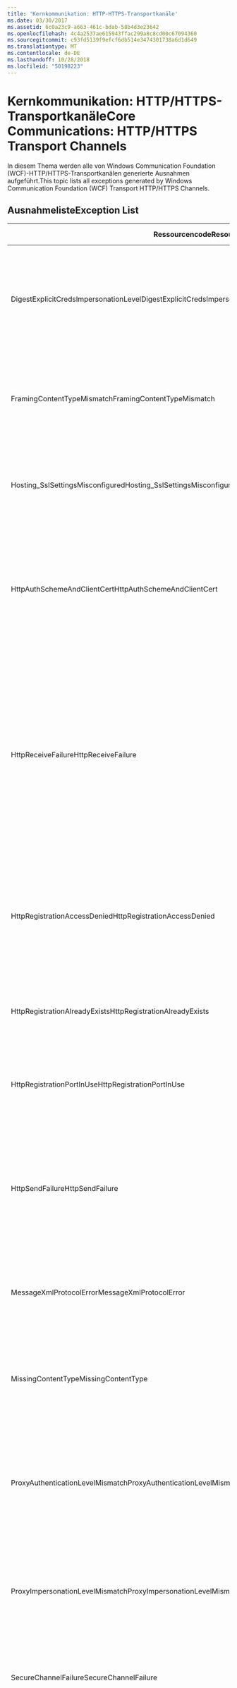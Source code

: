 ```yaml
---
title: 'Kernkommunikation: HTTP-HTTPS-Transportkanäle'
ms.date: 03/30/2017
ms.assetid: 6c0a23c9-a663-461c-bdab-58b4d3e23642
ms.openlocfilehash: 4c4a2537ae615943ffac299a8c8cd00c67094360
ms.sourcegitcommit: c93fd5139f9efcf6db514e3474301738a6d1d649
ms.translationtype: MT
ms.contentlocale: de-DE
ms.lasthandoff: 10/28/2018
ms.locfileid: "50198223"
---
```

# <a name="core-communications-httphttps-transport-channels"></a><span data-ttu-id="0ad23-102">Kernkommunikation: HTTP/HTTPS-Transportkanäle</span><span class="sxs-lookup"><span data-stu-id="0ad23-102">Core Communications: HTTP/HTTPS Transport Channels</span></span>
<span data-ttu-id="0ad23-103">In diesem Thema werden alle von Windows Communication Foundation (WCF)-HTTP/HTTPS-Transportkanälen generierte Ausnahmen aufgeführt.</span><span class="sxs-lookup"><span data-stu-id="0ad23-103">This topic lists all exceptions generated by Windows Communication Foundation (WCF) Transport HTTP/HTTPS Channels.</span></span>  
  
## <a name="exception-list"></a><span data-ttu-id="0ad23-104">Ausnahmeliste</span><span class="sxs-lookup"><span data-stu-id="0ad23-104">Exception List</span></span>  
  
|<span data-ttu-id="0ad23-105">Ressourcencode</span><span class="sxs-lookup"><span data-stu-id="0ad23-105">Resource Code</span></span>|<span data-ttu-id="0ad23-106">Ressourcenzeichenfolge</span><span class="sxs-lookup"><span data-stu-id="0ad23-106">Resource String</span></span>|  
|-------------------|---------------------|  
|<span data-ttu-id="0ad23-107">DigestExplicitCredsImpersonationLevel</span><span class="sxs-lookup"><span data-stu-id="0ad23-107">DigestExplicitCredsImpersonationLevel</span></span>|<span data-ttu-id="0ad23-108">Die angegebene Identitätswechselebene wurde angegeben.</span><span class="sxs-lookup"><span data-stu-id="0ad23-108">The specified impersonation level was specified.</span></span> <span data-ttu-id="0ad23-109">Die HTTP-Digestauthentifizierung kann Identitätswechselebenen jedoch nur in Kombination mit expliziten Anmeldeinformationen unterstützen.</span><span class="sxs-lookup"><span data-stu-id="0ad23-109">HTTP Digest authentication only supports the 'Impersonation' level when used with an explicit credential.</span></span>|  
|<span data-ttu-id="0ad23-110">FramingContentTypeMismatch</span><span class="sxs-lookup"><span data-stu-id="0ad23-110">FramingContentTypeMismatch</span></span>|<span data-ttu-id="0ad23-111">Der angegebene Inhaltstyp wurde vom angegebenen Dienst nicht unterstützt.</span><span class="sxs-lookup"><span data-stu-id="0ad23-111">The specified content type was not supported by the specified service.</span></span> <span data-ttu-id="0ad23-112">Möglicherweise besteht keine Übereinstimmung zwischen Client- und Dienstbindung.</span><span class="sxs-lookup"><span data-stu-id="0ad23-112">The client and service bindings may be mismatched.</span></span>|  
|<span data-ttu-id="0ad23-113">Hosting_SslSettingsMisconfigured</span><span class="sxs-lookup"><span data-stu-id="0ad23-113">Hosting_SslSettingsMisconfigured</span></span>|<span data-ttu-id="0ad23-114">Die Secure Sockets Layer-Einstellungen für den angegebenen Dienst stimmen nicht mit den Einstellungen der Internet Information Services überein.</span><span class="sxs-lookup"><span data-stu-id="0ad23-114">The Secure Sockets Layer settings for the specified service do not match those of the Internet Information Services.</span></span>|  
|<span data-ttu-id="0ad23-115">HttpAuthSchemeAndClientCert</span><span class="sxs-lookup"><span data-stu-id="0ad23-115">HttpAuthSchemeAndClientCert</span></span>|<span data-ttu-id="0ad23-116">Die Konfiguration der HTTPS-Listenerfactory erfordert ein Clientzertifikat und das angegebene Authentifizierungsschema.</span><span class="sxs-lookup"><span data-stu-id="0ad23-116">The HTTPS listener factory was configured to require a client certificate and the specified authentication scheme.</span></span> <span data-ttu-id="0ad23-117">Es kann jedoch immer nur jeweils eine Form der Clientauthentifizierung erforderlich sein.</span><span class="sxs-lookup"><span data-stu-id="0ad23-117">However, only one form of client authentication can be required at one time.</span></span>|  
|<span data-ttu-id="0ad23-118">HttpReceiveFailure</span><span class="sxs-lookup"><span data-stu-id="0ad23-118">HttpReceiveFailure</span></span>|<span data-ttu-id="0ad23-119">Fehler beim Empfangen der HTTP-Antwort für das angegebene Element.</span><span class="sxs-lookup"><span data-stu-id="0ad23-119">An error occurred while receiving the HTTP response to the specified.</span></span> <span data-ttu-id="0ad23-120">Möglicherweise verwendet die Dienstendpunktbindung kein HTTP-Protokoll.</span><span class="sxs-lookup"><span data-stu-id="0ad23-120">The service endpoint binding may not be using the HTTP protocol.</span></span> <span data-ttu-id="0ad23-121">Eine andere mögliche Ursache ist, dass der HTTP-Anforderungskontext vom Server abgebrochen wird (vermutlich auf das Herunterfahren eines Diensts zurückzuführen).</span><span class="sxs-lookup"><span data-stu-id="0ad23-121">Another possibility is that an HTTP request context was terminated by the server because of a service shutting down.</span></span> <span data-ttu-id="0ad23-122">Weitere Informationen finden Sie in den Serverprotokollen.</span><span class="sxs-lookup"><span data-stu-id="0ad23-122">See the server logs for more details.</span></span>|  
|<span data-ttu-id="0ad23-123">HttpRegistrationAccessDenied</span><span class="sxs-lookup"><span data-stu-id="0ad23-123">HttpRegistrationAccessDenied</span></span>|<span data-ttu-id="0ad23-124">HTTP kann die angegebene URL nicht registrieren.</span><span class="sxs-lookup"><span data-stu-id="0ad23-124">HTTP cannot register the specified URL.</span></span> <span data-ttu-id="0ad23-125">Der Prozess verfügt nicht über Zugriffsrechte für diesen Namespace (finden Sie unter [Namespace-Reservierungen und Registrierungen Routing](/windows/desktop/http/namespace-reservations-registrations-and-routing) Einzelheiten).</span><span class="sxs-lookup"><span data-stu-id="0ad23-125">Your process does not have access rights to this namespace (see [Namespace Reservations, Registrations, and Routing](/windows/desktop/http/namespace-reservations-registrations-and-routing) for details).</span></span>|  
|<span data-ttu-id="0ad23-126">HttpRegistrationAlreadyExists</span><span class="sxs-lookup"><span data-stu-id="0ad23-126">HttpRegistrationAlreadyExists</span></span>|<span data-ttu-id="0ad23-127">HTTP kann die angegebene URL nicht registrieren.</span><span class="sxs-lookup"><span data-stu-id="0ad23-127">HTTP cannot register the specified URL.</span></span> <span data-ttu-id="0ad23-128">Diese URL wurde bereits von einer anderen Anwendung mit HTTP.SYS registriert.</span><span class="sxs-lookup"><span data-stu-id="0ad23-128">Another application already registered this URL with HTTP.SYS.</span></span>|  
|<span data-ttu-id="0ad23-129">HttpRegistrationPortInUse</span><span class="sxs-lookup"><span data-stu-id="0ad23-129">HttpRegistrationPortInUse</span></span>|<span data-ttu-id="0ad23-130">HTTP kann die angegebene URL nicht registrieren, da der angegebene TCP-Anschluss von einer anderen Anwendung verwendet wird.</span><span class="sxs-lookup"><span data-stu-id="0ad23-130">HTTP cannot register the specified URL because the specified TCP port is being used by another application.</span></span>|  
|<span data-ttu-id="0ad23-131">HttpSendFailure</span><span class="sxs-lookup"><span data-stu-id="0ad23-131">HttpSendFailure</span></span>|<span data-ttu-id="0ad23-132">Fehler beim Erstellen der HTTP-Anforderung für das angegebene Element.</span><span class="sxs-lookup"><span data-stu-id="0ad23-132">An error occurred while making the HTTP request to the specified.</span></span> <span data-ttu-id="0ad23-133">Vergewissern Sie sich, dass es sich nicht um eine fehlende Übereinstimmung bei der Sicherheitsbindung handelt.</span><span class="sxs-lookup"><span data-stu-id="0ad23-133">Ensure that the cause is not a security binding mismatch.</span></span> <span data-ttu-id="0ad23-134">Überprüfen Sie ferner, dass der Dienst nicht für Secure Sockets Layer konfiguriert ist.</span><span class="sxs-lookup"><span data-stu-id="0ad23-134">Also ensure that the service is not configured for Secure Sockets Layer.</span></span>|  
|<span data-ttu-id="0ad23-135">MessageXmlProtocolError</span><span class="sxs-lookup"><span data-stu-id="0ad23-135">MessageXmlProtocolError</span></span>|<span data-ttu-id="0ad23-136">Problem mit dem XML, das vom Netzwerk empfangen wurde.</span><span class="sxs-lookup"><span data-stu-id="0ad23-136">A problem occurred with the XML that was received from the network.</span></span> <span data-ttu-id="0ad23-137">Weitere Informationen finden Sie in der inneren Ausnahme.</span><span class="sxs-lookup"><span data-stu-id="0ad23-137">See the inner exception for more details.</span></span>|  
|<span data-ttu-id="0ad23-138">MissingContentType</span><span class="sxs-lookup"><span data-stu-id="0ad23-138">MissingContentType</span></span>|<span data-ttu-id="0ad23-139">Der Empfänger hat einen Fehler zurückgegeben, der anzeigt, dass der Inhaltstyp in der Anforderung an das angegebene Element fehlte.</span><span class="sxs-lookup"><span data-stu-id="0ad23-139">The receiver returned an error that indicates that the content type was missing on the request to the specified.</span></span> <span data-ttu-id="0ad23-140">Weitere Informationen finden Sie in der inneren Ausnahme.</span><span class="sxs-lookup"><span data-stu-id="0ad23-140">See the inner exception for more information.</span></span>|  
|<span data-ttu-id="0ad23-141">ProxyAuthenticationLevelMismatch</span><span class="sxs-lookup"><span data-stu-id="0ad23-141">ProxyAuthenticationLevelMismatch</span></span>|<span data-ttu-id="0ad23-142">In den Anmeldeinformationen für die HTTP-Proxyauthentifizierung ist eine gegenseitige Authentifizierungsanforderung angegeben, die strenger ist als die Anforderung für die Zielserverauthentifizierung.</span><span class="sxs-lookup"><span data-stu-id="0ad23-142">The HTTP proxy authentication credential specified a mutual authentication requirement that is stricter than the requirement for the target server authentication.</span></span>|  
|<span data-ttu-id="0ad23-143">ProxyImpersonationLevelMismatch</span><span class="sxs-lookup"><span data-stu-id="0ad23-143">ProxyImpersonationLevelMismatch</span></span>|<span data-ttu-id="0ad23-144">In den Anmeldeinformationen für die HTTP-Proxyauthentifizierung ist eine Identitätswechseleinschränkung angegeben, die strenger ist als die Einschränkung für die Zielserverauthentifizierung.</span><span class="sxs-lookup"><span data-stu-id="0ad23-144">The HTTP proxy authentication credential specified an impersonation level restriction that is stricter than the restriction for the target server authentication.</span></span>|  
|<span data-ttu-id="0ad23-145">SecureChannelFailure</span><span class="sxs-lookup"><span data-stu-id="0ad23-145">SecureChannelFailure</span></span>|<span data-ttu-id="0ad23-146">Es konnte kein sicherer Kanal für SSL/TLS mit der angegebenen Stelle eingerichtet werden.</span><span class="sxs-lookup"><span data-stu-id="0ad23-146">A secure channel cannot be established for Secure Socket Layer/Transport Layer Security with the specified authority.</span></span>|  
|<span data-ttu-id="0ad23-147">TrustFailure</span><span class="sxs-lookup"><span data-stu-id="0ad23-147">TrustFailure</span></span>|<span data-ttu-id="0ad23-148">Es konnte keine Vertrauensstellung für den sicheren SSL/TLS-Kanal mit der angegebenen Stelle eingerichtet werden.</span><span class="sxs-lookup"><span data-stu-id="0ad23-148">A trust relationship cannot be established for the Secure Socket Layer/ Transport Layer Security secure channel with the specified authority.</span></span>|  
|<span data-ttu-id="0ad23-149">UseDefaultWebProxyCantBeUsedWithExplicitProxyAddress</span><span class="sxs-lookup"><span data-stu-id="0ad23-149">UseDefaultWebProxyCantBeUsedWithExplicitProxyAddress</span></span>|<span data-ttu-id="0ad23-150">Eine explizite Proxyadresse kann nicht zusammen mit UseDefaultWebProxy=true im HttpTransportBinding-Element angegeben werden.</span><span class="sxs-lookup"><span data-stu-id="0ad23-150">You cannot specify an explicit proxy address as well as UseDefaultWebProxy=true in your HttpTransportBinding element.</span></span>|
